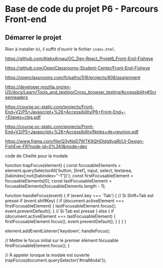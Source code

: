 # Base de code du projet P6 - Parcours Front-end

## Démarrer le projet

Rien à installer ici, il suffit d'ouvrir le fichier `index.html`.

https://github.com/AleksArnau/OC_Dev-React_Projet6_Front-End-Fisheye

https://github.com/OpenClassrooms-Student-Center/Front-End-Fisheye

https://openclassrooms.com/fr/paths/516/projects/808/assignment

https://developer.mozilla.org/en-US/docs/Learn/Tools_and_testing/Cross_browser_testing/Accessibility#Screenreaders

https://course.oc-static.com/projects/Front-End+V2/P5+Javascript+%26+Accessibility/P6+Front-End+-+Etapes+cles.pdf

https://course.oc-static.com/projects/Front-End+V2/P5+Javascript+%26+Accessibility/Notes+de+reunion.pdf

https://www.figma.com/file/Q3yNeD7WTK9QHDldg9vaRl/UI-Design-FishEye-FR?node-id=0%3A1&mode=dev

code de Cheihk pour la modale

function trapFocus(element) {
const focusableElements = element.querySelectorAll('button, [href], input, select, textarea, [tabindex]:not([tabindex="-1"])');
const firstFocusableElement = focusableElements[0];
const lastFocusableElement = focusableElements[focusableElements.length - 1];

function handleFocus(event) {
if (event.key === 'Tab') {
// Si Shift+Tab est pressé
if (event.shiftKey) {
if (document.activeElement === firstFocusableElement) {
lastFocusableElement.focus();
event.preventDefault();
}
// Si Tab est pressé
} else {
if (document.activeElement === lastFocusableElement) {
firstFocusableElement.focus();
event.preventDefault();
}
}
}
}

element.addEventListener('keydown', handleFocus);

// Mettre le focus initial sur le premier élément focusable
firstFocusableElement.focus();
}

// À appeler lorsque la modale est ouverte
trapFocus(document.querySelector('#maModal'));
